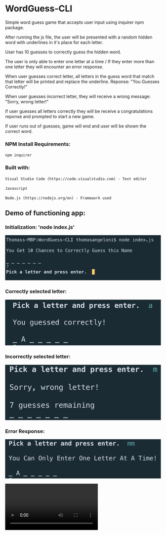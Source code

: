 # WordGuess-CLI

Simple word guess game that accepts user input using inquirer npm package.

After running the js file, the user will be presented with a random hidden word with underlines in it's place for each letter.

User has 10 guesses to correctly guess the hidden word.

The user is only able to enter one letter at a time / If they enter more than one letter they will encounter an error response.

When user guesses correct letter, all letters in the guess word that match that letter will be printed and replace the underline. Reponse: "You Guesses Correctly!"

When user guesses incorrect letter, they will receive a wrong message: "Sorry, wrong letter!"

If user guesses all letters correctly they will be receive a congratulations reponse and prompted to start a new game.

If user runs out of guesses, game will end and user will be shown the correct word.

### NPM Install Requirements:

`npm inquirer`

### Built with:

`Visual Studio Code (https://code.visualstudio.com) - Text editor`

`Javascript`

`Node.js (https://nodejs.org/en) - Framework used`

## Demo of functioning app:

### Initialization: 'node index.js'

![initialize](https://github.com/TJANGEL/WordGuess-CLI/blob/master/assets/images/initialize.png)

### Correctly selected letter:

![correct](https://github.com/TJANGEL/WordGuess-CLI/blob/master/assets/images/correct.png)

### Incorrectly selected letter:

![incorrect](https://github.com/TJANGEL/WordGuess-CLI/blob/master/assets/images/wrongletter.png)

### Error Response:

![error response](https://github.com/TJANGEL/WordGuess-CLI/blob/master/assets/images/error-code.png)

![Full Video Demo](https://github.com/TJANGEL/WordGuess-CLI/blob/master/assets/WordGuess-cli-demo.mov)
